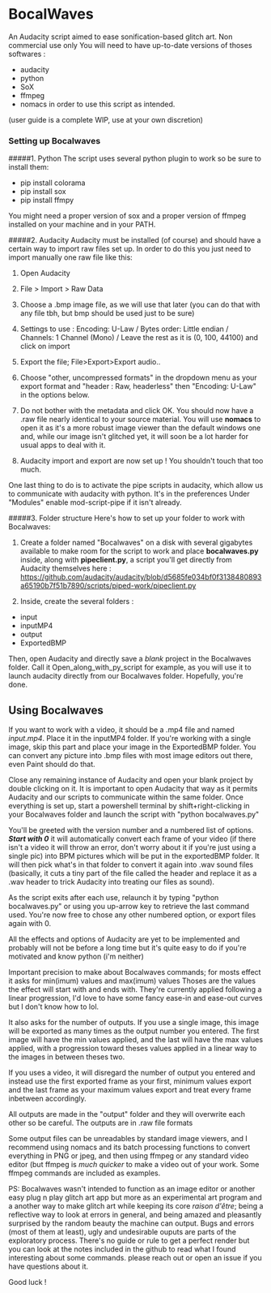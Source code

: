 # BocalWaves
An Audacity script aimed to ease sonification-based glitch art. Non commercial use only
You will need to have up-to-date versions of thoses softwares :
-  audacity
-  python
-  SoX
-  ffmpeg
-  nomacs
in order to use this script as intended.


(user guide is a complete WIP, use at your own discretion) 
### Setting up Bocalwaves 

#####1. Python
The script uses several python plugin to work so be sure to install them:
- pip install colorama
- pip install sox
- pip install ffmpy

You might need a proper version of sox and a proper version of ffmpeg installed on your machine and in your PATH.

#####2. Audacity
Audacity must be installed (of course) and should have a certain way to import raw files set up. In order to do this you just need to import manually one raw file like this:
1.  Open Audacity
2. File > Import > Raw Data
3. Choose a .bmp image file, as we will use that later (you can do that with any file tbh, but bmp should be used just to be sure)

4. Settings to use :
Encoding: U-Law /
Bytes order: Little endian /
Channels: 1 Channel (Mono) /
Leave the rest as it is (0, 100, 44100) and click on import

5. Export the file; File>Export>Export audio..
6. Choose "other, uncompressed formats" in the dropdown menu as your export format and "header : Raw, headerless" then "Encoding: U-Law" in the options below.
7. Do not bother with the metadata and click OK. You should now have a .raw file nearly identical to your source material. You will use **nomacs** to open it as it's a more robust image viewer than the default windows one and, while our image isn't glitched yet, it will soon be a lot harder for usual apps to deal with it.
8. Audacity import and export are now set up ! You shouldn't touch that too much.

One last thing to do is to activate the pipe scripts in audacity, which allow us to communicate with audacity with python. It's in the preferences Under "Modules" enable mod-script-pipe if it isn't already.

#####3. Folder structure
Here's how to set up your folder to work with Bocalwaves:
1. Create a folder named "Bocalwaves" on a disk with several gigabytes available to make room for the script to work and place **bocalwaves.py** inside, along with **pipeclient.py**, a script you'll get directly from Audacity themselves here : https://github.com/audacity/audacity/blob/d5685fe034bf0f3138480893a65190b7f51b7890/scripts/piped-work/pipeclient.py

2. Inside, create the several folders :
- input
- inputMP4
- output
- ExportedBMP

Then, open Audacity and directly save a *blank* project in the Bocalwaves folder. Call it Open_along_with_py_script for example, as you will use it to launch audacity directly from our Bocalwaves folder. Hopefully, you're done.


## Using Bocalwaves

If you want to work with a video, it should be a .mp4 file and named *input.mp4*. Place it in the inputMP4 folder.
If you're working with a single image, skip this part and place your image in the ExportedBMP folder. You can convert any picture into .bmp files with most image editors out there, even Paint should do that.

Close any remaining instance of Audacity and open your blank project by double clicking on it. It is important to open Audacity that way as it permits Audacity and our scripts to communicate within the same folder.
Once everything is set up, start a powershell terminal by shift+right-clicking in your Bocalwaves folder and launch the script with "python bocalwaves.py"

You'll be greeted with the version number and a numbered list of options. 
***Start with 0*** it will automatically convert each frame of your video (if there isn't a video it will throw an error, don't worry about it if you're just using a single pic) into BPM pictures which will be put in the exportedBMP folder. It will then pick what's in that folder to convert it again into .wav sound files (basically, it cuts a tiny part of the file called the header and replace it as a .wav header to trick Audacity into treating our files as sound).

As the script exits after each use, relaunch it by typing "python bocalwaves.py" or using you up-arrow key to retrieve the last command used. You're now free to chose any other numbered option, or export files again with 0.

All the effects and options of Audacity are yet to be implemented and probably will not be before a long time but it's quite easy to do if you're motivated and know python (i'm neither)

Important precision to make about Bocalwaves commands; for mosts effect it asks for  min(imum) values and max(imum) values Thoses are the values the effect will start with and ends with. They're currently applied following a linear progression, I'd love to have some fancy ease-in and ease-out curves but I don't know how to lol.

It also asks for the number of outputs. If you use a single image, this image will be exported as many times as the output number you entered. The first image will have the min values applied, and the last will have the max values applied, with a progression toward theses values applied in a linear way to the images in between theses two.

If you uses a video, it will disregard the number of output you entered and instead use the first exported frame as your first, minimum values export and the last frame as your maximum values export and treat every frame inbetween accordingly.

All outputs are made in the "output" folder and they will overwrite each other so be careful.  The outputs are in .raw file formats

Some output files can be unreadables by standard image viewers, and I recommend using nomacs and its batch processing functions to convert everything in PNG or jpeg, and then using ffmpeg or any standard video editor (but ffmpeg is *much quicker* to make a video out of your work. Some ffmpeg commands are included as examples.

PS: Bocalwaves wasn't intended to function as an image editor or another easy plug n play glitch art app but more as an experimental art program and a another way to make glitch art while keeping its core *raison d'être*; being a reflective way to look at errors in general, and being amazed and pleasantly surprised by the random beauty the machine can output. Bugs and errors (most of them at least), ugly and undesirable ouputs are parts of the exploratory process. There's no guide or rule to get a perfect render but you can look at the notes included in the github to read what I found interesting about some commands. please reach out or open an issue if you have questions about it.

Good luck !
